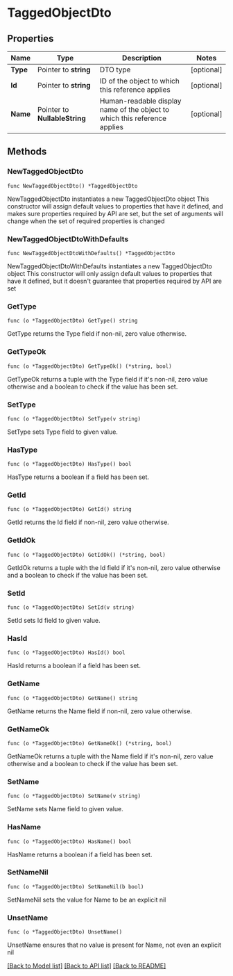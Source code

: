 # TaggedObjectDto

## Properties

Name | Type | Description | Notes
------------ | ------------- | ------------- | -------------
**Type** | Pointer to **string** | DTO type | [optional] 
**Id** | Pointer to **string** | ID of the object to which this reference applies | [optional] 
**Name** | Pointer to **NullableString** | Human-readable display name of the object to which this reference applies | [optional] 

## Methods

### NewTaggedObjectDto

`func NewTaggedObjectDto() *TaggedObjectDto`

NewTaggedObjectDto instantiates a new TaggedObjectDto object
This constructor will assign default values to properties that have it defined,
and makes sure properties required by API are set, but the set of arguments
will change when the set of required properties is changed

### NewTaggedObjectDtoWithDefaults

`func NewTaggedObjectDtoWithDefaults() *TaggedObjectDto`

NewTaggedObjectDtoWithDefaults instantiates a new TaggedObjectDto object
This constructor will only assign default values to properties that have it defined,
but it doesn't guarantee that properties required by API are set

### GetType

`func (o *TaggedObjectDto) GetType() string`

GetType returns the Type field if non-nil, zero value otherwise.

### GetTypeOk

`func (o *TaggedObjectDto) GetTypeOk() (*string, bool)`

GetTypeOk returns a tuple with the Type field if it's non-nil, zero value otherwise
and a boolean to check if the value has been set.

### SetType

`func (o *TaggedObjectDto) SetType(v string)`

SetType sets Type field to given value.

### HasType

`func (o *TaggedObjectDto) HasType() bool`

HasType returns a boolean if a field has been set.

### GetId

`func (o *TaggedObjectDto) GetId() string`

GetId returns the Id field if non-nil, zero value otherwise.

### GetIdOk

`func (o *TaggedObjectDto) GetIdOk() (*string, bool)`

GetIdOk returns a tuple with the Id field if it's non-nil, zero value otherwise
and a boolean to check if the value has been set.

### SetId

`func (o *TaggedObjectDto) SetId(v string)`

SetId sets Id field to given value.

### HasId

`func (o *TaggedObjectDto) HasId() bool`

HasId returns a boolean if a field has been set.

### GetName

`func (o *TaggedObjectDto) GetName() string`

GetName returns the Name field if non-nil, zero value otherwise.

### GetNameOk

`func (o *TaggedObjectDto) GetNameOk() (*string, bool)`

GetNameOk returns a tuple with the Name field if it's non-nil, zero value otherwise
and a boolean to check if the value has been set.

### SetName

`func (o *TaggedObjectDto) SetName(v string)`

SetName sets Name field to given value.

### HasName

`func (o *TaggedObjectDto) HasName() bool`

HasName returns a boolean if a field has been set.

### SetNameNil

`func (o *TaggedObjectDto) SetNameNil(b bool)`

 SetNameNil sets the value for Name to be an explicit nil

### UnsetName
`func (o *TaggedObjectDto) UnsetName()`

UnsetName ensures that no value is present for Name, not even an explicit nil

[[Back to Model list]](../README.md#documentation-for-models) [[Back to API list]](../README.md#documentation-for-api-endpoints) [[Back to README]](../README.md)


